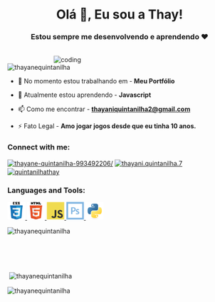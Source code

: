<h1 align="center">Olá 👋, Eu sou a Thay!</h1>
<h3 align="center">Estou sempre me desenvolvendo e aprendendo ❤️</h3>
<br>
<img align="right" alt="coding" width="400" src="https://i.pinimg.com/originals/02/49/ef/0249efe4cc8e3c20094fc2d20aa58912.gif">

<p align="left"> <img src="https://komarev.com/ghpvc/?username=thayanequintanilha&label=Profile%20views&color=0e75b6&style=flat" alt="thayanequintanilha" /> </p>

- 🔭 No momento estou trabalhando em - **Meu Portfólio**

- 🌱 Atualmente estou aprendendo - **Javascript**

- 📫 Como me encontrar - **thayaniquintanilha2@gmail.com**

- ⚡ Fato Legal - **Amo jogar jogos desde que eu tinha 10 anos.**

<h3 align="left">Connect with me:</h3>
<p align="left">
<a href="https://linkedin.com/in/thayane-quintanilha-993492206/" target="blank"><img align="center" src="https://raw.githubusercontent.com/rahuldkjain/github-profile-readme-generator/master/src/images/icons/Social/linked-in-alt.svg" alt="thayane-quintanilha-993492206/" height="30" width="40" /></a>
<a href="https://fb.com/thayani.quintanilha.7" target="blank"><img align="center" src="https://raw.githubusercontent.com/rahuldkjain/github-profile-readme-generator/master/src/images/icons/Social/facebook.svg" alt="thayani.quintanilha.7" height="30" width="40" /></a>
<a href="https://instagram.com/quintanilhathay" target="blank"><img align="center" src="https://raw.githubusercontent.com/rahuldkjain/github-profile-readme-generator/master/src/images/icons/Social/instagram.svg" alt="quintanilhathay" height="30" width="40" /></a>
</p>

<h3 align="left">Languages and Tools:</h3>
<p align="left"> <a href="https://www.w3schools.com/css/" target="_blank" rel="noreferrer"> <img src="https://raw.githubusercontent.com/devicons/devicon/master/icons/css3/css3-original-wordmark.svg" alt="css3" width="40" height="40"/> </a> <a href="https://www.w3.org/html/" target="_blank" rel="noreferrer"> <img src="https://raw.githubusercontent.com/devicons/devicon/master/icons/html5/html5-original-wordmark.svg" alt="html5" width="40" height="40"/> </a> <a href="https://developer.mozilla.org/en-US/docs/Web/JavaScript" target="_blank" rel="noreferrer"> <img src="https://raw.githubusercontent.com/devicons/devicon/master/icons/javascript/javascript-original.svg" alt="javascript" width="40" height="40"/> </a> <a href="https://www.photoshop.com/en" target="_blank" rel="noreferrer"> <img src="https://raw.githubusercontent.com/devicons/devicon/master/icons/photoshop/photoshop-line.svg" alt="photoshop" width="40" height="40"/> </a> <a href="https://www.python.org" target="_blank" rel="noreferrer"> <img src="https://raw.githubusercontent.com/devicons/devicon/master/icons/python/python-original.svg" alt="python" width="40" height="40"/> </a> </p>

<p><img align="left" src="https://github-readme-stats.vercel.app/api/top-langs?username=thayanequintanilha&show_icons=true&locale=en&layout=compact" alt="thayanequintanilha"  /></p><br><br><br><br><br>

<p>&nbsp;<img align="center" src="https://github-readme-stats.vercel.app/api?username=thayanequintanilha&show_icons=true&locale=en" alt="thayanequintanilha" /></p>

<p><img align="center" src="https://github-readme-streak-stats.herokuapp.com/?user=thayanequintanilha&" alt="thayanequintanilha" /></p>
